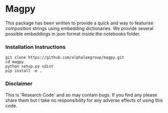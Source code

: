 # Magpy
This package has been written to provide a quick and way to featurise composition strings using embedding dictionaries. We provide several possible embeddings in json format inside the notebooks folder.

### Installation Instructions

```
git clone https://github.com/alphaleegroup/magpy.git
cd magpy
python setup.py sdist
pip install -e .
```

### Disclaimer
This is 'Research Code' and so may contain bugs. If you find any please share them but I take no responsibility for any adverse effects of using this code.
